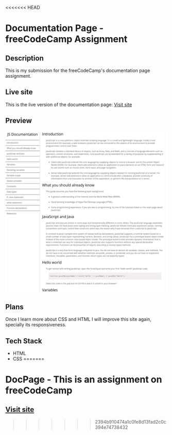 <<<<<<< HEAD
# Documentation Page - freeCodeCamp Assignment

## Description

This is my submission for the freeCodeCamp's documentation page assignment.

## Live site

This is the live version of the documentation page: [Visit site](https://jeru7.github.io/docpage/)

## Preview

![Screenshot](docpage.png "Sample photo")

## Plans

Once I learn more about CSS and HTML I will improve this site again, specially its responsiveness.

## Tech Stack

- HTML
- CSS
=======
# DocPage - This is an assignment on freeCodeCamp
## [Visit site](https://jeru7.github.io/docpage/)
>>>>>>> 2394b910474a1c0fe8d13fad2c0c394e74738432
